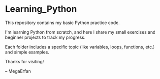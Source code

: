 # Learning_Python
This repository contains my basic Python practice code.

I'm learning Python from scratch, and here I share my small exercises and beginner projects to track my progress.

Each folder includes a specific topic (like variables, loops, functions, etc.) and simple examples.

Thanks for visiting!

– MegaErfan